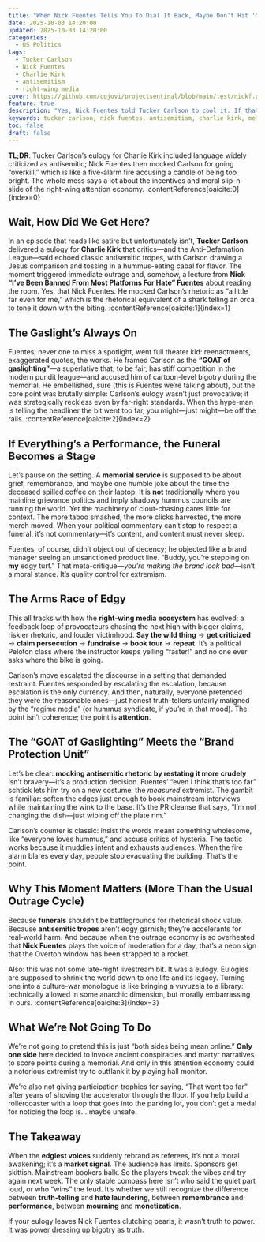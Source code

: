 ```yaml
---
title: "When Nick Fuentes Tells You To Dial It Back, Maybe Don’t Hit ‘Max Antisemitism’"
date: 2025-10-03 14:20:00
updated: 2025-10-03 14:20:00
categories:
  - US Politics
tags:
  - Tucker Carlson
  - Nick Fuentes
  - Charlie Kirk
  - antisemitism
  - right-wing media
cover: https://github.com/cojovi/projectsentinal/blob/main/test/nickf.png?raw=true 
feature: true
description: "Yes, Nick Fuentes told Tucker Carlson to cool it. If that sentence gave you vertigo, same."
keywords: tucker carlson, nick fuentes, antisemitism, charlie kirk, memorial, right wing media
toc: false
draft: false
---
```


<!-- alt: A close-up of a microphone on a dimly lit stage, suggesting a public speech or eulogy setting -->

**TL;DR**: Tucker Carlson’s eulogy for Charlie Kirk included language widely criticized as antisemitic; Nick Fuentes then mocked Carlson for going “overkill,” which is like a five-alarm fire accusing a candle of being too bright. The whole mess says a lot about the incentives and moral slip-n-slide of the right-wing attention economy. :contentReference[oaicite:0]{index=0}

<!-- more -->

## Wait, How Did We Get Here?

In an episode that reads like satire but unfortunately isn’t, **Tucker Carlson** delivered a eulogy for **Charlie Kirk** that critics—and the Anti-Defamation League—said echoed classic antisemitic tropes, with Carlson drawing a Jesus comparison and tossing in a hummus-eating cabal for flavor. The moment triggered immediate outrage and, somehow, a lecture from **Nick “I’ve Been Banned From Most Platforms For Hate” Fuentes** about reading the room. Yes, that Nick Fuentes. He mocked Carlson’s rhetoric as “a little far even for me,” which is the rhetorical equivalent of a shark telling an orca to tone it down with the biting. :contentReference[oaicite:1]{index=1}

## The Gaslight’s Always On

Fuentes, never one to miss a spotlight, went full theater kid: reenactments, exaggerated quotes, the works. He framed Carlson as the **“GOAT of gaslighting”**—a superlative that, to be fair, has stiff competition in the modern pundit league—and accused him of cartoon-level bigotry during the memorial. He embellished, sure (this is Fuentes we’re talking about), but the core point was brutally simple: Carlson’s eulogy wasn’t just provocative; it was strategically reckless even by far-right standards. When the hype-man is telling the headliner the bit went too far, you might—just might—be off the rails. :contentReference[oaicite:2]{index=2}

## If Everything’s a Performance, the Funeral Becomes a Stage

Let’s pause on the setting. A **memorial service** is supposed to be about grief, remembrance, and maybe one humble joke about the time the deceased spilled coffee on their laptop. It is **not** traditionally where you mainline grievance politics and imply shadowy hummus councils are running the world. Yet the machinery of clout-chasing cares little for context. The more taboo smashed, the more clicks harvested, the more merch moved. When your political commentary can’t stop to respect a funeral, it’s not commentary—it’s content, and content must never sleep.

Fuentes, of course, didn’t object out of decency; he objected like a brand manager seeing an unsanctioned product line. “Buddy, you’re stepping on **my** edgy turf.” That meta-critique—*you’re making the brand look bad*—isn’t a moral stance. It’s quality control for extremism.

## The Arms Race of Edgy

This all tracks with how the **right-wing media ecosystem** has evolved: a feedback loop of provocateurs chasing the next high with bigger claims, riskier rhetoric, and louder victimhood. **Say the wild thing** → **get criticized** → **claim persecution** → **fundraise** → **book tour** → **repeat**. It’s a political Peloton class where the instructor keeps yelling “faster!” and no one ever asks where the bike is going.

Carlson’s move escalated the discourse in a setting that demanded restraint. Fuentes responded by escalating the escalation, because escalation is the only currency. And then, naturally, everyone pretended they were the reasonable ones—just honest truth-tellers unfairly maligned by the “regime media” (or hummus syndicate, if you’re in that mood). The point isn’t coherence; the point is **attention**.

## The “GOAT of Gaslighting” Meets the “Brand Protection Unit”

Let’s be clear: **mocking antisemitic rhetoric by restating it more crudely** isn’t bravery—it’s a production decision. Fuentes’ “even I think that’s too far” schtick lets him try on a new costume: the *measured* extremist. The gambit is familiar: soften the edges just enough to book mainstream interviews while maintaining the wink to the base. It’s the PR cleanse that says, “I’m not changing the dish—just wiping off the plate rim.”

Carlson’s counter is classic: insist the words meant something wholesome, like “everyone loves hummus,” and accuse critics of hysteria. The tactic works because it muddies intent and exhausts audiences. When the fire alarm blares every day, people stop evacuating the building. That’s the point.

## Why This Moment Matters (More Than the Usual Outrage Cycle)

Because **funerals** shouldn’t be battlegrounds for rhetorical shock value. Because **antisemitic tropes** aren’t edgy garnish; they’re accelerants for real-world harm. And because when the outrage economy is so overheated that **Nick Fuentes** plays the voice of moderation for a day, that’s a neon sign that the Overton window has been strapped to a rocket.

Also: this was not some late-night livestream bit. It was a eulogy. Eulogies are supposed to shrink the world down to one life and its legacy. Turning one into a culture-war monologue is like bringing a vuvuzela to a library: technically allowed in some anarchic dimension, but morally embarrassing in ours. :contentReference[oaicite:3]{index=3}

## What We’re Not Going To Do

We’re not going to pretend this is just “both sides being mean online.” **Only one side** here decided to invoke ancient conspiracies and martyr narratives to score points during a memorial. And only in this attention economy could a notorious extremist try to outflank it by playing hall monitor.

We’re also not giving participation trophies for saying, “That went too far” after years of shoving the accelerator through the floor. If you help build a rollercoaster with a loop that goes into the parking lot, you don’t get a medal for noticing the loop is… maybe unsafe.

## The Takeaway

When the **edgiest voices** suddenly rebrand as referees, it’s not a moral awakening; it’s a **market signal**. The audience has limits. Sponsors get skittish. Mainstream bookers balk. So the players tweak the vibes and try again next week. The only stable compass here isn’t who said the quiet part loud, or who “wins” the feud. It’s whether we still recognize the difference between **truth-telling** and **hate laundering**, between **remembrance** and **performance**, between **mourning** and **monetization**.

If your eulogy leaves Nick Fuentes clutching pearls, it wasn’t truth to power. It was power dressing up bigotry as truth.
